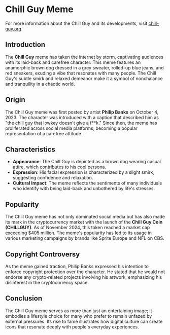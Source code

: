 # Chill Guy Meme

For more information about the Chill Guy and its developments, visit [chill-guy.org](https://chill-guy.org).

## Introduction
The **Chill Guy** meme has taken the internet by storm, captivating audiences with its laid-back and carefree character. This meme features an anamorphic brown dog dressed in a grey sweater, rolled-up blue jeans, and red sneakers, exuding a vibe that resonates with many people. The Chill Guy's subtle smirk and relaxed demeanor make it a symbol of nonchalance and tranquility in a chaotic world.

## Origin
The Chill Guy meme was first posted by artist **Philip Banks** on October 4, 2023. The character was introduced with a caption that described him as "the chill guy that lowkey doesn't give a f**k." Since then, the meme has proliferated across social media platforms, becoming a popular representation of a carefree attitude.

## Characteristics
- **Appearance**: The Chill Guy is depicted as a brown dog wearing casual attire, which contributes to his cool persona.
- **Expression**: His facial expression is characterized by a slight smirk, suggesting confidence and relaxation.
- **Cultural Impact**: The meme reflects the sentiments of many individuals who identify with being laid-back and unbothered by life's stresses.

## Popularity
The Chill Guy meme has not only dominated social media but has also made its mark in the cryptocurrency market with the launch of the **Chill Guy Coin (CHILLGUY)**. As of November 2024, this token reached a market cap exceeding $405 million. The meme's popularity has led to its usage in various marketing campaigns by brands like Sprite Europe and NFL on CBS.

## Copyright Controversy
As the meme gained traction, Philip Banks expressed his intention to enforce copyright protection over the character. He stated that he would not endorse any crypto-related projects involving his artwork, emphasizing his disinterest in the cryptocurrency space.

## Conclusion
The Chill Guy meme serves as more than just an entertaining image; it embodies a lifestyle choice for many who prefer to remain unfazed by external pressures. Its rise to fame illustrates how digital culture can create icons that resonate deeply with people's everyday experiences.

